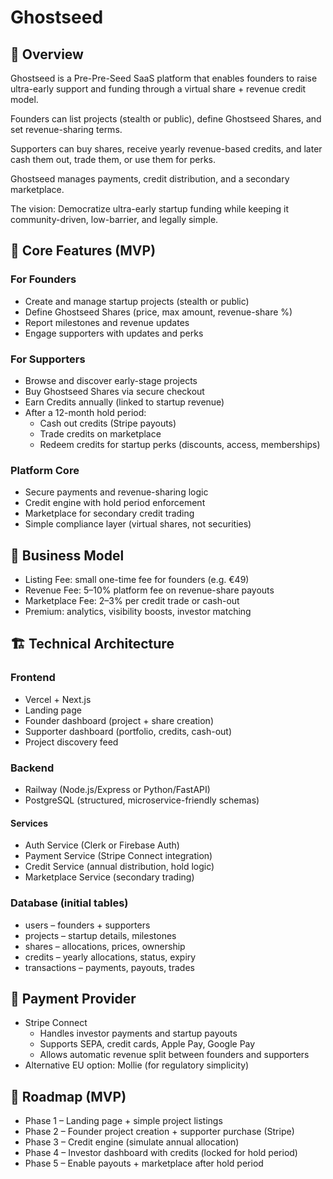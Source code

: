 # Ghostseed

## 🌱 Overview

Ghostseed is a Pre-Pre-Seed SaaS platform that enables founders to raise ultra-early support and funding through a virtual share + revenue credit model.

Founders can list projects (stealth or public), define Ghostseed Shares, and set revenue-sharing terms.

Supporters can buy shares, receive yearly revenue-based credits, and later cash them out, trade them, or use them for perks.

Ghostseed manages payments, credit distribution, and a secondary marketplace.

The vision: Democratize ultra-early startup funding while keeping it community-driven, low-barrier, and legally simple.

## 🚀 Core Features (MVP)

### For Founders
- Create and manage startup projects (stealth or public)
- Define Ghostseed Shares (price, max amount, revenue-share %)
- Report milestones and revenue updates
- Engage supporters with updates and perks

### For Supporters
- Browse and discover early-stage projects
- Buy Ghostseed Shares via secure checkout
- Earn Credits annually (linked to startup revenue)
- After a 12-month hold period:
  - Cash out credits (Stripe payouts)
  - Trade credits on marketplace
  - Redeem credits for startup perks (discounts, access, memberships)

### Platform Core
- Secure payments and revenue-sharing logic
- Credit engine with hold period enforcement
- Marketplace for secondary credit trading
- Simple compliance layer (virtual shares, not securities)

## 💸 Business Model

- Listing Fee: small one-time fee for founders (e.g. €49)
- Revenue Fee: 5–10% platform fee on revenue-share payouts
- Marketplace Fee: 2–3% per credit trade or cash-out
- Premium: analytics, visibility boosts, investor matching

## 🏗️ Technical Architecture

### Frontend
- Vercel + Next.js
- Landing page
- Founder dashboard (project + share creation)
- Supporter dashboard (portfolio, credits, cash-out)
- Project discovery feed

### Backend
- Railway (Node.js/Express or Python/FastAPI)
- PostgreSQL (structured, microservice-friendly schemas)

#### Services
- Auth Service (Clerk or Firebase Auth)
- Payment Service (Stripe Connect integration)
- Credit Service (annual distribution, hold logic)
- Marketplace Service (secondary trading)

### Database (initial tables)
- users – founders + supporters
- projects – startup details, milestones
- shares – allocations, prices, ownership
- credits – yearly allocations, status, expiry
- transactions – payments, payouts, trades

## 🔑 Payment Provider

- Stripe Connect
  - Handles investor payments and startup payouts
  - Supports SEPA, credit cards, Apple Pay, Google Pay
  - Allows automatic revenue split between founders and supporters
- Alternative EU option: Mollie (for regulatory simplicity)

## 📅 Roadmap (MVP)

- Phase 1 – Landing page + simple project listings
- Phase 2 – Founder project creation + supporter purchase (Stripe)
- Phase 3 – Credit engine (simulate annual allocation)
- Phase 4 – Investor dashboard with credits (locked for hold period)
- Phase 5 – Enable payouts + marketplace after hold period


